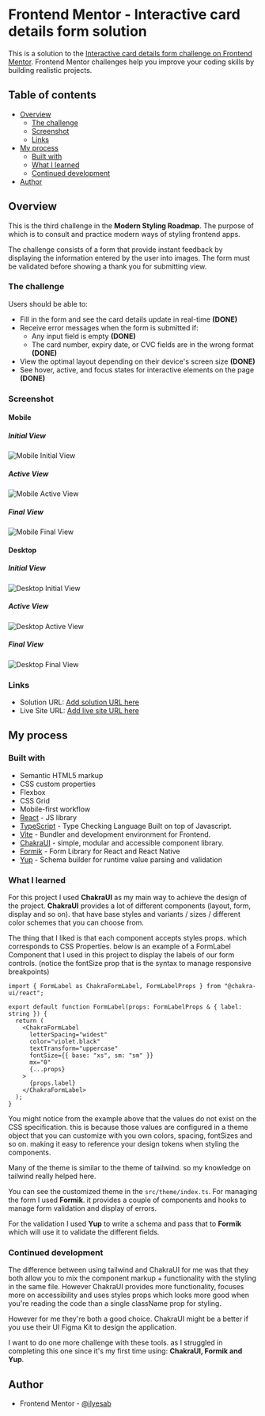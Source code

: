 # Frontend Mentor - Interactive card details form solution

This is a solution to the [Interactive card details form challenge on Frontend Mentor](https://www.frontendmentor.io/challenges/interactive-card-details-form-XpS8cKZDWw). Frontend Mentor challenges help you improve your coding skills by building realistic projects.

## Table of contents

- [Overview](#overview)
  - [The challenge](#the-challenge)
  - [Screenshot](#screenshot)
  - [Links](#links)
- [My process](#my-process)
  - [Built with](#built-with)
  - [What I learned](#what-i-learned)
  - [Continued development](#continued-development)
- [Author](#author)

## Overview

This is the third challenge in the **Modern Styling Roadmap**. The purpose of which is to consult and practice modern ways of styling frontend apps.

The challenge consists of a form that provide instant feedback by displaying the information entered by the user into images. The form must be validated before showing a thank you for submitting view.

### The challenge

Users should be able to:

- Fill in the form and see the card details update in real-time **(DONE)**
- Receive error messages when the form is submitted if:
  - Any input field is empty **(DONE)**
  - The card number, expiry date, or CVC fields are in the wrong format **(DONE)**
- View the optimal layout depending on their device's screen size **(DONE)**
- See hover, active, and focus states for interactive elements on the page **(DONE)**

### Screenshot

#### Mobile

##### Initial View

![Mobile Initial View](./screenshots/screenshot_mobile_initial.png)

##### Active View

![Mobile Active View](./screenshots/screenshot_mobile_active.png)

##### Final View

![Mobile Final View](./screenshots/screenshot_mobile_final.png)

#### Desktop

##### Initial View

![Desktop Initial View](./screenshots/screenshot_desktop_initial.png)

##### Active View

![Desktop Active View](./screenshots/screenshot_desktop_active.png)

##### Final View

![Desktop Final View](./screenshots/screenshot_desktop_final.png)

### Links

- Solution URL: [Add solution URL here](https://your-solution-url.com)
- Live Site URL: [Add live site URL here](https://your-live-site-url.com)

## My process

### Built with

- Semantic HTML5 markup
- CSS custom properties
- Flexbox
- CSS Grid
- Mobile-first workflow
- [React](https://reactjs.org/) - JS library
- [TypeScript](https://www.typescriptlang.org/) - Type Checking Language Built on top of Javascript.
- [Vite](https://vitejs.dev/) - Bundler and development environment for Frontend.
- [ChakraUI](https://v2.chakra-ui.com/) - simple, modular and accessible component library.
- [Formik](https://formik.org/) - Form Library for React and React Native
- [Yup](https://www.npmjs.com/package/yup) - Schema builder for runtime value parsing and validation

### What I learned

For this project I used **ChakraUI** as my main way to achieve the design of the project. **ChakraUI** provides a lot of different components (layout, form, display and so on). that have base styles and variants / sizes / different color schemes that you can choose from.

The thing that I liked is that each component accepts styles props. which corresponds to CSS Properties. below is an example of a FormLabel Component that I used in this project to display the labels of our form controls. (notice the fontSize prop that is the syntax to manage responsive breakpoints)

```tsx
import { FormLabel as ChakraFormLabel, FormLabelProps } from "@chakra-ui/react";

export default function FormLabel(props: FormLabelProps & { label: string }) {
  return (
    <ChakraFormLabel
      letterSpacing="widest"
      color="violet.black"
      textTransform="uppercase"
      fontSize={{ base: "xs", sm: "sm" }}
      mx="0"
      {...props}
    >
      {props.label}
    </ChakraFormLabel>
  );
}
```

You might notice from the example above that the values do not exist on the CSS specification. this is because those values are configured in a theme object that you can customize with you own colors, spacing, fontSizes and so on. making it easy to reference your design tokens when styling the components.

Many of the theme is similar to the theme of tailwind. so my knowledge on tailwind really helped here.

You can see the customized theme in the `src/theme/index.ts`. For managing the form I used **Formik**. it provides a couple of components and hooks to manage form validation and display of errors.

For the validation I used **Yup** to write a schema and pass that to **Formik** which will use it to validate the different fields.

### Continued development

The difference between using tailwind and ChakraUI for me was that they both allow you to mix the component markup + functionality with the styling in the same file. However ChakraUI provides more functionality, focuses more on accessibility and uses styles props which looks more good when you're reading the code than a single className prop for styling.

However for me they're both a good choice. ChakraUI might be a better if you use their UI Figma Kit to design the application.

I want to do one more challenge with these tools. as I struggled in completing this one since it's my first time using: **ChakraUI, Formik and Yup**.

## Author

- Frontend Mentor - [@ilyesab](https://www.frontendmentor.io/profile/ilyesab)

